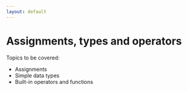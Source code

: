 ```yaml
---
layout: default
---
```


# Assignments, types and operators


Topics to be covered:
- Assignments
- Simple data types
- Built-in operators and functions